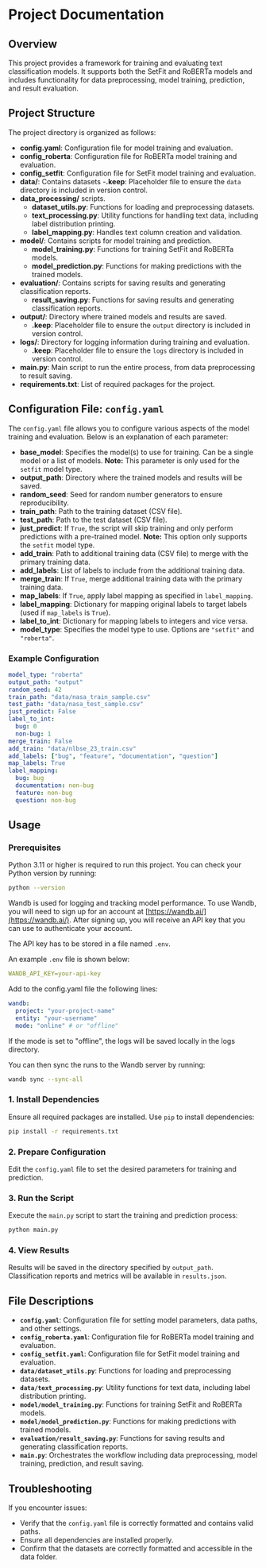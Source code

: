 # Project Documentation

## Overview

This project provides a framework for training and evaluating text classification models. It supports both the SetFit and RoBERTa models and includes functionality for data preprocessing, model training, prediction, and result evaluation.

## Project Structure

The project directory is organized as follows:
- **config.yaml**: Configuration file for model training and evaluation.
- **config_roberta**: Configuration file for RoBERTa model training and evaluation.
- **config_setfit**: Configuration file for SetFit model training and evaluation.
- **data/**: Contains datasets
  -**.keep**: Placeholder file to ensure the `data` directory is included in version control.
- **data_processing/** scripts.
  - **dataset_utils.py**: Functions for loading and preprocessing datasets.
  - **text_processing.py**: Utility functions for handling text data, including label distribution printing.
  - **label_mapping.py**: Handles text column creation and validation.
- **model/**: Contains scripts for model training and prediction.
  - **model_training.py**: Functions for training SetFit and RoBERTa models.
  - **model_prediction.py**: Functions for making predictions with the trained models.
- **evaluation/**: Contains scripts for saving results and generating classification reports.
  - **result_saving.py**: Functions for saving results and generating classification reports.
- **output/**: Directory where trained models and results are saved.
  - **.keep**: Placeholder file to ensure the `output` directory is included in version control.
- **logs/**: Directory for logging information during training and evaluation.
  - **.keep**: Placeholder file to ensure the `logs` directory is included in version control.
- **main.py**: Main script to run the entire process, from data preprocessing to result saving.
- **requirements.txt**: List of required packages for the project.

## Configuration File: `config.yaml`

The `config.yaml` file allows you to configure various aspects of the model training and evaluation. Below is an explanation of each parameter:

- **base_model**: Specifies the model(s) to use for training. Can be a single model or a list of models. **Note:** This parameter is only used for the `setfit` model type.
- **output_path**: Directory where the trained models and results will be saved.
- **random_seed**: Seed for random number generators to ensure reproducibility.
- **train_path**: Path to the training dataset (CSV file).
- **test_path**: Path to the test dataset (CSV file).
- **just_predict**: If `True`, the script will skip training and only perform predictions with a pre-trained model. **Note:** This option only supports the `setfit` model type.
- **add_train**: Path to additional training data (CSV file) to merge with the primary training data.
- **add_labels**: List of labels to include from the additional training data.
- **merge_train**: If `True`, merge additional training data with the primary training data.
- **map_labels**: If `True`, apply label mapping as specified in `label_mapping`.
- **label_mapping**: Dictionary for mapping original labels to target labels (used if `map_labels` is `True`).
- **label_to_int**: Dictionary for mapping labels to integers and vice versa.
- **model_type**: Specifies the model type to use. Options are `"setfit"` and `"roberta"`.

### Example Configuration

```yaml
model_type: "roberta"
output_path: "output"
random_seed: 42
train_path: "data/nasa_train_sample.csv"
test_path: "data/nasa_test_sample.csv"
just_predict: False
label_to_int:
  bug: 0
  non-bug: 1
merge_train: False
add_train: "data/nlbse_23_train.csv"
add_labels: ["bug", "feature", "documentation", "question"]
map_labels: True
label_mapping:
  bug: bug
  documentation: non-bug
  feature: non-bug
  question: non-bug
```

## Usage

### Prerequisites
Python 3.11 or higher is required to run this project. You can check your Python version by running:

```bash
python --version
```
Wandb is used for logging and tracking model performance. To use Wandb, you will need to sign up for an account at [https://wandb.ai/](https://wandb.ai/). After signing up, you will receive an API key that you can use to authenticate your account.

The API key has to be stored in a file named `.env`.

An example `.env` file is shown below:

```YAML
WANDB_API_KEY=your-api-key
```

Add to the config.yaml file the following lines:

```YAML
wandb:
  project: "your-project-name"
  entity: "your-username"
  mode: "online" # or "offline"
```

If the mode is set to "offline", the logs will be saved locally in the logs directory.

You can then sync the runs to the Wandb server by running:

```bash
wandb sync --sync-all
```

### 1. **Install Dependencies**

Ensure all required packages are installed. Use `pip` to install dependencies:

```bash
pip install -r requirements.txt
```

### 2. **Prepare Configuration**

Edit the `config.yaml` file to set the desired parameters for training and prediction.

### 3. **Run the Script**

Execute the `main.py` script to start the training and prediction process:

```bash
python main.py
```

### 4. **View Results**

Results will be saved in the directory specified by `output_path`. Classification reports and metrics will be available in `results.json`.

## File Descriptions

- **`config.yaml`**: Configuration file for setting model parameters, data paths, and other settings.
- **`config_roberta.yaml`**: Configuration file for RoBERTa model training and evaluation.
- **`config_setfit.yaml`**: Configuration file for SetFit model training and evaluation.
- **`data/dataset_utils.py`**: Functions for loading and preprocessing datasets.
- **`data/text_processing.py`**: Utility functions for text data, including label distribution printing.
- **`model/model_training.py`**: Functions for training SetFit and RoBERTa models.
- **`model/model_prediction.py`**: Functions for making predictions with trained models.
- **`evaluation/result_saving.py`**: Functions for saving results and generating classification reports.
- **`main.py`**: Orchestrates the workflow including data preprocessing, model training, prediction, and result saving.

## Troubleshooting

If you encounter issues:
- Verify that the `config.yaml` file is correctly formatted and contains valid paths.
- Ensure all dependencies are installed properly.
- Confirm that the datasets are correctly formatted and accessible in the data folder.
